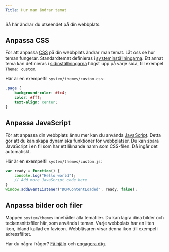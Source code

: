```yaml
---
Title: Hur man ändrar temat
---
```

Så här ändrar du utseendet på din webbplats.

## Anpassa CSS

För att anpassa [CSS](https://www.w3schools.com/css/) på din webbplats ändrar man temat. Låt oss se hur teman fungerar. Standardtemat definieras i [systeminställningarna](how-to-adjust-system#systeminställningar). Ett annat tema kan definieras i [sidinställningarna](how-to-adjust-system#sidinställningar) högst upp på varje sida, till exempel `Theme: custom`. 

Här är en exempelfil `system/themes/custom.css`:

``` css
.page {
    background-color: #fc4;
    color: #fff;
    text-align: center; 
}
```

## Anpassa JavaScript

För att anpassa din webbplats ännu mer kan du använda [JavaScript](https://www.w3schools.com/js/). Detta gör att du kan skapa dynamiska funktioner för webbplatser. Du kan spara JavaScript i en fil som har ett liknande namn som CSS-filen. Då ingår det automatiskt. 

Här är en exempelfil `system/themes/custom.js`:

``` javascript
var ready = function() {
	console.log("Hello world");
	// Add more JavaScript code here
}
window.addEventListener("DOMContentLoaded", ready, false);
```

## Anpassa bilder och filer

Mappen `system/themes` innehåller alla temafiler. Du kan lagra dina bilder och teckensnittsfiler här, som används i teman. Varje webbplats har en liten ikon, ibland kallad en favicon. Webbläsaren visar denna ikon till exempel i adressfältet. 

Har du några frågor? [Få hjälp](.) och [engagera dig](contributing-guidelines).
